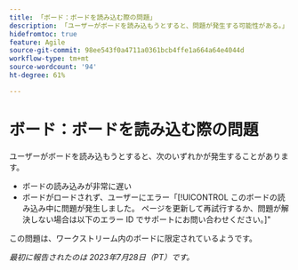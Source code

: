 ```yaml
---
title: 「ボード：ボードを読み込む際の問題」
description: 「ユーザーがボードを読み込もうとすると、問題が発生する可能性がある。」
hidefromtoc: true
feature: Agile
source-git-commit: 98ee543f0a4711a0361bcb4ffe1a664a64e4044d
workflow-type: tm+mt
source-wordcount: '94'
ht-degree: 61%

---
```



# ボード：ボードを読み込む際の問題

ユーザーがボードを読み込もうとすると、次のいずれかが発生することがあります。

* ボードの読み込みが非常に遅い
* ボードがロードされず、ユーザーにエラー「[!UICONTROL このボードの読み込み中に問題が発生しました。 ページを更新して再試行するか、問題が解決しない場合は以下のエラー ID でサポートにお問い合わせください。]&quot;

この問題は、ワークストリーム内のボードに限定されているようです。

_最初に報告されたのは 2023年7月28日（PT）です。_

